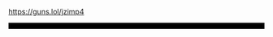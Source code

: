 https://guns.lol/jzimp4
<pre style="background-color:black;line-height:6px;font-size:6px;">
<span style="color:#000000">.</span><span style="color:#000000">.</span><span style="color:#000000">.</span><span style="color:#000000">.</span><span style="color:#000000">.</span><span style="color:#000000">.</span><span style="color:#000000">.</span><span style="color:#000000">.</span><span style="color:#000000">.</span><span style="color:#000000">.</span>
...
</pre>

